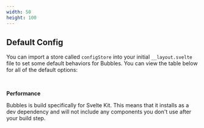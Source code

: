 ```yaml
---
width: 50
height: 100
---
```


## Default Config

You can import a store called <code class="lc">configStore</code> into your initial `__layout.svelte` file to set some default behaviors for Bubbles. You can view the table below for all of the default options:

<br>

**Performance**

Bubbles is build specifically for Svelte Kit. This means that it installs as a dev dependency and will not include any components you don't use after your build step.
